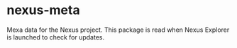 # nexus-meta

Mexa data for the Nexus project.  This package is read when Nexus Explorer is launched to check for updates. 
